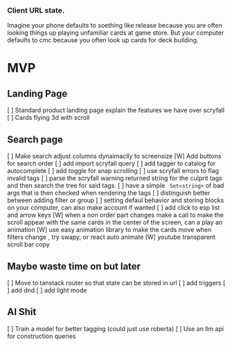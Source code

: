 ### Client URL state.
Imagine your phone defaults to soething like release because you are often looking things up playing unfamiliar cards at game store. But your computer defaults to cmc because you often look up cards for deck building.



# MVP
## Landing Page
 [ ] Standard product landing page explain the features we have over scryfall
 [ ] Cards flying 3d with scroll

## Search page
 [ ] Make search adjust columns dynaimaclly to screensize
 [W] Add buttons for search order
 [ ] add import scryfall query
 [ ] add tagger to catalog for autocomplete
 [ ] add toggle for snap scrolling
 [ ] use scryfall errors to flag invalid tags
    [ ] parse the scryfall warning returned string for the culprit tags and then search the tree for said tags.
    [ ] have a simple  ``` Set<string>``` of bad args that is then checked when rendering the tags
 [ ] distinguish better between adding filter or group
 [ ] setting defaul behavior and storing blocks on your computer, can also make account if wanted
 [ ] add click to esp list and arrow keys
 [W] when a non order part changes make a call to make the scroll appear with the same cards in the center of the screen, can a play an animation
 [W] use easy animation library to make the cards move when filters change , try swapy, or react auto animate
 [W] youtube transparent scroll bar copy

## Maybe waste time on but later
 [ ] Move to tanstack router so that state can be stored in url
 [ ] add triggers
 [ ] add dnd
 [ ] add light mode

## AI Shit
 [ ] Train a model for better tagging (could just use roberta)
 [ ] Use an llm api for construction queries 